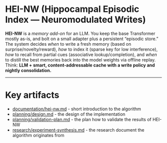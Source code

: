 # HEI-NW (Hippocampal Episodic Index — Neuromodulated Writes)

**HEI-NW** is a *memory add-on* for an LLM. You keep the base Transformer mostly as-is, and bolt on a small adapter plus a persistent “episodic store.” The system decides *when* to write a fresh memory (based on surprise/novelty/reward), *how* to index it (sparse key for low interference), *how* to recall from partial cues (associative lookup/completion), and *when* to distill the best memories back into the model weights via offline replay. Think: **LLM + smart, content-addressable cache with a write policy and nightly consolidation.**&#x20;

---

# Key artifacts
- [documentation/hei-nw.md](documentation/hei-nw.md) - short introduction to the algorithm
- [planning/design.md](planning/design.md) - the design of the implementation
- [planning/validation-plan.md](planning/validation-plan.md) - the plan how to validate the results of HEI-NW
- [research/experiment-synthesis.md](research/experiment-synthesis.md) - the research document the algorithm originates from
